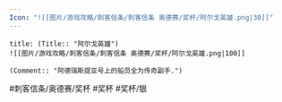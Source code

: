 ```yaml
---
Icon: "![[图片/游戏攻略/刺客信条/刺客信条 奥德赛/奖杯/阿尔戈英雄.png|30]]"
---
```

```ad-common-silver-trophy
title: (Title:: "阿尔戈英雄")
![[图片/游戏攻略/刺客信条/刺客信条 奥德赛/奖杯/阿尔戈英雄.png|100]]

(Comment:: "阿德瑞斯提亚号上的船员全为传奇副手.")
```

#刺客信条/奥德赛/奖杯 #奖杯 #奖杯/银
